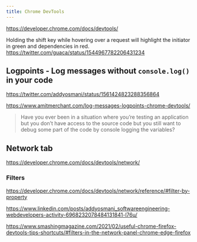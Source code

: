 ```yaml
---
title: Chrome DevTools
---
```


https://developer.chrome.com/docs/devtools/

Holding the shift key while hovering over a request will highlight the initiator in green and dependencies in red. https://twitter.com/guaca/status/1544967782206431234

## Logpoints - Log messages without `console.log()` in your code

https://twitter.com/addyosmani/status/1561424823288356864

https://www.amitmerchant.com/log-messages-logpoints-chrome-devtools/

> Have you ever been in a situation where you’re testing an application but you don’t have access to the source code but you still want to debug some part of the code by console logging the variables?

## Network tab

https://developer.chrome.com/docs/devtools/network/

### Filters

https://developer.chrome.com/docs/devtools/network/reference/#filter-by-property

https://www.linkedin.com/posts/addyosmani_softwareengineering-webdevelopers-activity-6968232078484131841-l76u/

https://www.smashingmagazine.com/2021/02/useful-chrome-firefox-devtools-tips-shortcuts/#filters-in-the-network-panel-chrome-edge-firefox
